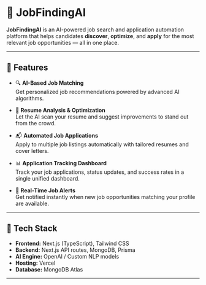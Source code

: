 # 💼 JobFindingAI




**JobFindingAI** is an AI-powered job search and application automation platform that helps candidates **discover**, **optimize**, and **apply** for the most relevant job opportunities — all in one place.

---

## 🚀 Features

- 🔍 **AI-Based Job Matching**  
  Get personalized job recommendations powered by advanced AI algorithms.

- 📝 **Resume Analysis & Optimization**  
  Let the AI scan your resume and suggest improvements to stand out from the crowd.

- 📬 **Automated Job Applications**  
  Apply to multiple job listings automatically with tailored resumes and cover letters.

- 📊 **Application Tracking Dashboard**  
  Track your job applications, status updates, and success rates in a single unified dashboard.

- 🔔 **Real-Time Job Alerts**  
  Get notified instantly when new job opportunities matching your profile are available.

---

## 🧠 Tech Stack

- **Frontend:** Next.js (TypeScript), Tailwind CSS  
- **Backend:** Next.js API routes, MongoDB, Prisma  
- **AI Engine:** OpenAI / Custom NLP models  
- **Hosting:** Vercel  
- **Database:** MongoDB Atlas  

---
